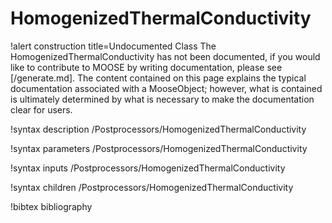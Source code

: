 <!-- MOOSE Documentation Stub: Remove this when content is added. -->

# HomogenizedThermalConductivity

!alert construction title=Undocumented Class
The HomogenizedThermalConductivity has not been documented, if you would like to contribute to MOOSE by
writing documentation, please see [/generate.md]. The content contained on this page explains
the typical documentation associated with a MooseObject; however, what is contained is ultimately
determined by what is necessary to make the documentation clear for users.

!syntax description /Postprocessors/HomogenizedThermalConductivity

!syntax parameters /Postprocessors/HomogenizedThermalConductivity

!syntax inputs /Postprocessors/HomogenizedThermalConductivity

!syntax children /Postprocessors/HomogenizedThermalConductivity

!bibtex bibliography
